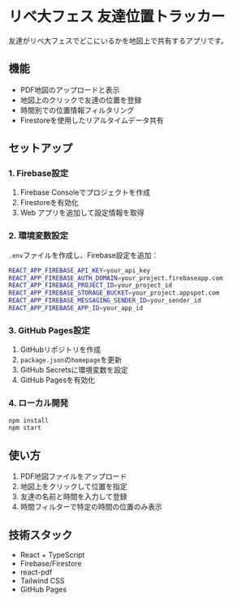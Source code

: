 # リベ大フェス 友達位置トラッカー

友達がリベ大フェスでどこにいるかを地図上で共有するアプリです。

## 機能
- PDF地図のアップロードと表示
- 地図上のクリックで友達の位置を登録
- 時間別での位置情報フィルタリング
- Firestoreを使用したリアルタイムデータ共有

## セットアップ

### 1. Firebase設定
1. Firebase Consoleでプロジェクトを作成
2. Firestoreを有効化
3. Web アプリを追加して設定情報を取得

### 2. 環境変数設定
`.env`ファイルを作成し、Firebase設定を追加：

```bash
REACT_APP_FIREBASE_API_KEY=your_api_key
REACT_APP_FIREBASE_AUTH_DOMAIN=your_project.firebaseapp.com
REACT_APP_FIREBASE_PROJECT_ID=your_project_id
REACT_APP_FIREBASE_STORAGE_BUCKET=your_project.appspot.com
REACT_APP_FIREBASE_MESSAGING_SENDER_ID=your_sender_id
REACT_APP_FIREBASE_APP_ID=your_app_id
```

### 3. GitHub Pages設定
1. GitHubリポジトリを作成
2. `package.json`の`homepage`を更新
3. GitHub Secretsに環境変数を設定
4. GitHub Pagesを有効化

### 4. ローカル開発
```bash
npm install
npm start
```

## 使い方
1. PDF地図ファイルをアップロード
2. 地図上をクリックして位置を指定
3. 友達の名前と時間を入力して登録
4. 時間フィルターで特定の時間の位置のみ表示

## 技術スタック
- React + TypeScript
- Firebase/Firestore
- react-pdf
- Tailwind CSS
- GitHub Pages